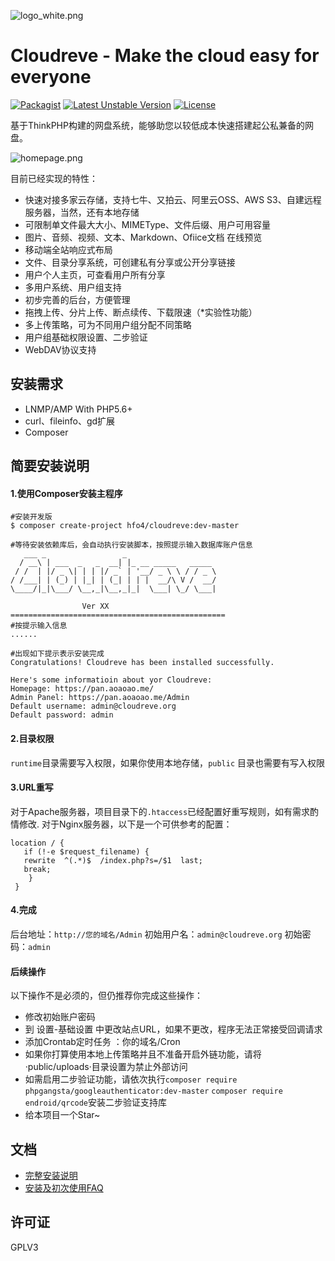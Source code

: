 ![logo_white.png](https://raw.githubusercontent.com/HFO4/Cloudreve/master/static/img/logo_white.png)

Cloudreve - Make the cloud easy for everyone
=========================
[![Packagist](https://img.shields.io/packagist/v/HFO4/Cloudreve.svg)](https://packagist.org/packages/hfo4/cloudreve)
[![Latest Unstable Version](https://poser.pugx.org/hfo4/cloudreve/v/unstable)](https://packagist.org/packages/hfo4/cloudreve)
[![License](https://poser.pugx.org/hfo4/cloudreve/license)](https://packagist.org/packages/hfo4/cloudreve)

基于ThinkPHP构建的网盘系统，能够助您以较低成本快速搭建起公私兼备的网盘。

![homepage.png](https://download.aoaoao.me/homepage.png)

目前已经实现的特性：

* 快速对接多家云存储，支持七牛、又拍云、阿里云OSS、AWS S3、自建远程服务器，当然，还有本地存储
* 可限制单文件最大大小、MIMEType、文件后缀、用户可用容量
* 图片、音频、视频、文本、Markdown、Ofiice文档 在线预览
* 移动端全站响应式布局
* 文件、目录分享系统，可创建私有分享或公开分享链接
* 用户个人主页，可查看用户所有分享
* 多用户系统、用户组支持
* 初步完善的后台，方便管理
* 拖拽上传、分片上传、断点续传、下载限速（*实验性功能）
* 多上传策略，可为不同用户组分配不同策略
* 用户组基础权限设置、二步验证
* WebDAV协议支持

安装需求
------------
* LNMP/AMP With PHP5.6+
* curl、fileinfo、gd扩展
* Composer

简要安装说明
------------

#### 1.使用Composer安装主程序
```
#安装开发版
$ composer create-project hfo4/cloudreve:dev-master
```

```
#等待安装依赖库后，会自动执行安装脚本，按照提示输入数据库账户信息
   ___ _                 _                    
  / __\ | ___  _   _  __| |_ __ _____   _____ 
 / /  | |/ _ \| | | |/ _` | '__/ _ \ \ / / _ \
/ /___| | (_) | |_| | (_| | | |  __/\ V /  __/
\____/|_|\___/ \__,_|\__,_|_|  \___| \_/ \___|
        
                Ver XX
================================================
#按提示输入信息
......
```

```
#出现如下提示表示安装完成
Congratulations! Cloudreve has been installed successfully.

Here's some informatioin about yor Cloudreve:
Homepage: https://pan.aoaoao.me/
Admin Panel: https://pan.aoaoao.me/Admin
Default username: admin@cloudreve.org
Default password: admin
```

#### 2.目录权限
`runtime`目录需要写入权限，如果你使用本地存储，`public` 目录也需要有写入权限

#### 3.URL重写
对于Apache服务器，项目目录下的`.htaccess`已经配置好重写规则，如有需求酌情修改.
对于Nginx服务器，以下是一个可供参考的配置：
```
location / {
   if (!-e $request_filename) {
   rewrite  ^(.*)$  /index.php?s=/$1  last;
   break;
    }
 }
```

#### 4.完成
后台地址：`http://您的域名/Admin` 初始用户名：`admin@cloudreve.org` 初始密码：`admin`
#### 后续操作
以下操作不是必须的，但仍推荐你完成这些操作：
* 修改初始账户密码
* 到 设置-基础设置 中更改站点URL，如果不更改，程序无法正常接受回调请求
* 添加Crontab定时任务 ：你的域名/Cron
* 如果你打算使用本地上传策略并且不准备开启外链功能，请将·public/uploads·目录设置为禁止外部访问
* 如需启用二步验证功能，请依次执行`composer require phpgangsta/googleauthenticator:dev-master` `composer require endroid/qrcode`安装二步验证支持库
* 给本项目一个Star~

文档
------------
* [完整安装说明](https://github.com/HFO4/Cloudreve/wiki/%E5%AE%89%E8%A3%85%E8%AF%B4%E6%98%8E)
* [安装及初次使用FAQ](https://github.com/HFO4/Cloudreve/wiki/%E5%AE%89%E8%A3%85%E5%8F%8A%E5%88%9D%E6%AC%A1%E4%BD%BF%E7%94%A8FAQ)

许可证
------------
GPLV3
